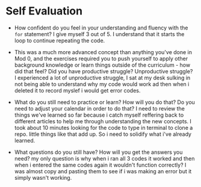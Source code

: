 # Self Evaluation

- How confident do you feel in your understanding and fluency with the `for` statement?
I give myself 3 out of 5. I understand that it starts the loop to continue repeating the code.

- This was a much more advanced concept than anything you've done in Mod 0, and the exercises required you to push yourself to apply other background knowledge or learn things outside of the curriculum - how did that feel? Did you have productive struggle? Unproductive struggle?
I experienced a lot of unproductive struggle, I sat at my desk sulking in not being able to understand why my code would work ad then when i deleted it to record myslef i would get error codes.

- What do you still need to practice or learn? How will you do that? Do you need to adjust your calendar in order to do that?
I need to review the things we've learned so far because i catch myself reffering back to different articles to help me through understanding the new concepts. I took about 10 minutes looking for the code to type in terminal to clone a repo. little things like that add up. So i need to solidify what i've already learned.

- What questions do you still have? How will you get the answers you need?
my only question is why when i ran all 3 codes it worked and then when i entered the same codes again it wouldn't function correctly? I was almost copy and pasting them to see if i was making an error but it simply wasn't working.